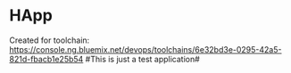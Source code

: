 # HApp
Created for toolchain: https://console.ng.bluemix.net/devops/toolchains/6e32bd3e-0295-42a5-821d-fbacb1e25b54
#This is just a test application#

